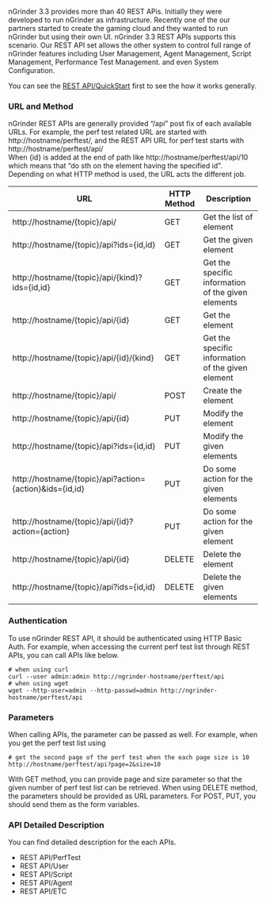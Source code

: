 nGrinder 3.3 provides more than 40 REST APis. Initially they were developed to run nGrinder as infrastructure. Recently one of the our partners started to create the gaming cloud and they wanted to run nGrinder but using their own UI. nGrinder 3.3 REST APIs supports this scenario. Our REST API set allows the other system to control full range of nGrinder features including User Management, Agent Management, Script Management, Performance Test Management. and even System Configuration.

You can see the [REST API/QuickStart](rest-apiquickstart) first to see the how it works generally.

### URL and Method
nGrinder REST APIs are generally provided “/api” post fix of each available URLs. For example, the perf test related URL are started with http://hostname/perftest/, and the REST API URL for perf test starts with http://hostname/perftest/api/  
When {id} is added at the end of path like http://hostname/perftest/api/10 which means that “do sth on the element having the specified id”. Depending on what HTTP method is used, the URL acts the different job.

|URL|HTTP Method|Description|
|---|-----------|-----------|
|http://hostname/{topic}/api/|GET|Get the list of element|
|http://hostname/{topic}/api?ids={id,id}|GET|Get the given element|
|http://hostname/{topic}/api/{kind}?ids={id,id}|GET|Get the specific information of the given elements|
|http://hostname/{topic}/api/{id}|GET|Get the element|
|http://hostname/{topic}/api/{id}/{kind}|GET|Get the specific information of the given element|
|http://hostname/{topic}/api/|POST|Create the element|
|http://hostname/{topic}/api/{id}|PUT|Modify the element|
|http://hostname/{topic}/api?ids={id,id}|PUT|Modify the given elements|
|http://hostname/{topic}/api?action={action}&ids={id,id}|PUT|Do some action for the given elements|
|http://hostname/{topic}/api/{id}?action={action}|PUT|Do some action for the given element|
|http://hostname/{topic}/api/{id}|DELETE|Delete the element|
|http://hostname/{topic}/api?ids={id,id}|DELETE|Delete the given elements|

### Authentication
To use nGrinder REST API, it should be authenticated using HTTP Basic Auth. For example, when accessing the current perf test list through REST APIs, you can call APIs like below.
```
# when using curl
curl --user admin:admin http://ngrinder-hostname/perftest/api
# when using wget
wget --http-user=admin --http-passwd=admin http://ngrinder-hostname/perftest/api
```

### Parameters
When calling APIs, the parameter can be passed as well. For example, when you get the perf test list using
```
# get the second page of the perf test when the each page size is 10
http://hostname/perftest/api?page=2&size=10
```

With GET method, you can provide page and size parameter so that the given number of perf test list can be retrieved. When using DELETE method, the parameters should be provided as URL parameters. For POST, PUT, you should send them as the form variables.

### API Detailed Description
You can find detailed description for the each APIs.
- REST API/PerfTest
- REST API/User
- REST API/Script
- REST API/Agent
- REST API/ETC
